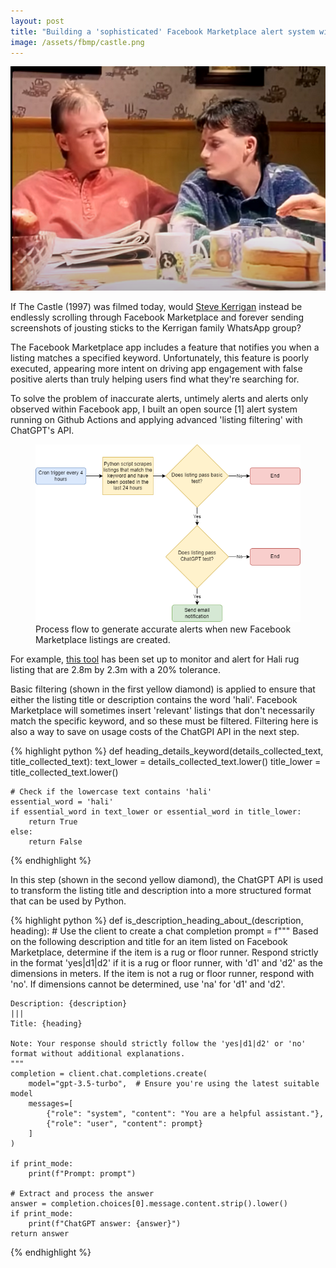 ```yaml
---
layout: post
title: "Building a 'sophisticated' Facebook Marketplace alert system with Github Actions and ChatGPT API"
image: /assets/fbmp/castle.png
---
```




<img class="small right" src="/assets/fbmp/castle.png" alt="A scene from The Castle" loading="lazy">

If The Castle (1997) was filmed today, would <a href="https://www.youtube.com/watch?v=dik_wnOE4dk">Steve Kerrigan</a> instead be endlessly scrolling through Facebook Marketplace and forever sending screenshots of jousting sticks to the Kerrigan family WhatsApp group?

The Facebook Marketplace app includes a feature that notifies you when a listing matches a specified keyword. Unfortunately, this feature is poorly executed, appearing more intent on driving app engagement with false positive alerts than truly helping users find what they're searching for.

To solve the problem of inaccurate alerts, untimely alerts and alerts only observed within Facebook app, I built an open source [1] alert system running on Github Actions and applying advanced 'listing filtering' with ChatGPT's API. 

<figure>
  <img src="/assets/fbmp/img02.png" alt="" loading="lazy">
  <figcaption>
    Process flow to generate accurate alerts when new Facebook Marketplace listings are created.
  </figcaption>
</figure>

For example, <a href="https://github.com/sc0h0/fb_mp_hali">this tool</a> has been set up to monitor and alert for Hali rug listing that are 2.8m by 2.3m with a 20% tolerance.

Basic filtering (shown in the first yellow diamond) is applied to ensure that either the listing title or description contains the word 'hali'. Facebook Marketplace will sometimes insert 'relevant' listings that don't necessarily match the specific keyword, and so these must be filtered. Filtering here is also a way to save on usage costs of the ChatGPI API in the next step. 

{% highlight python %}
def heading_details_keyword(details_collected_text, title_collected_text):
    text_lower = details_collected_text.lower()
    title_lower = title_collected_text.lower()

    # Check if the lowercase text contains 'hali'
    essential_word = 'hali'
    if essential_word in text_lower or essential_word in title_lower:
        return True   
    else:
        return False  
{% endhighlight %}

In this step (shown in the second yellow diamond), the ChatGPT API is used to transform the listing title and description into a more structured format that can be used by Python.

{% highlight python %}
def is_description_heading_about_(description, heading):
    # Use the client to create a chat completion
    prompt = f"""
    Based on the following description and title for an item listed on Facebook Marketplace, determine if the item is a rug or floor runner. Respond strictly in the format 'yes|d1|d2' if it is a rug or floor runner, with 'd1' and 'd2' as the dimensions in meters. If the item is not a rug or floor runner, respond with 'no'. If dimensions cannot be determined, use 'na' for 'd1' and 'd2'.

    Description: {description}
    |||
    Title: {heading}

    Note: Your response should strictly follow the 'yes|d1|d2' or 'no' format without additional explanations.
    """
    completion = client.chat.completions.create(
        model="gpt-3.5-turbo",  # Ensure you're using the latest suitable model
        messages=[
            {"role": "system", "content": "You are a helpful assistant."},
            {"role": "user", "content": prompt}
        ]
    )

    if print_mode:
        print(f"Prompt: prompt")

    # Extract and process the answer
    answer = completion.choices[0].message.content.strip().lower()
    if print_mode:
        print(f"ChatGPT answer: {answer}")
    return answer
{% endhighlight %}
